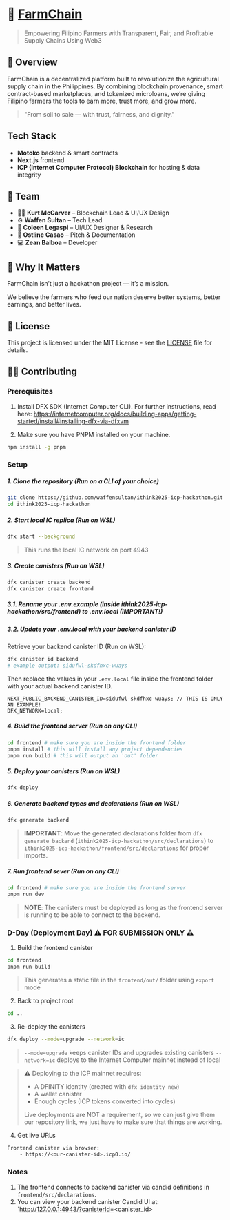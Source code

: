 # 🌾 [FarmChain](https://github.com/waffensultan/ithink2025-icp-hackathon)

> Empowering Filipino Farmers with Transparent, Fair, and Profitable Supply Chains Using Web3

## 🚀 Overview

FarmChain is a decentralized platform built to revolutionize the agricultural supply chain in the Philippines. By combining blockchain provenance, smart contract-based marketplaces, and tokenized microloans, we’re giving Filipino farmers the tools to earn more, trust more, and grow more.

> "From soil to sale — with trust, fairness, and dignity."

## Tech Stack

-   **Motoko** backend & smart contracts
-   **Next.js** frontend
-   **ICP (Internet Computer Protocol) Blockchain** for hosting & data integrity

## 🚜 Team

-   👨‍💻 **Kurt McCarver** – Blockchain Lead & UI/UX Design
-   ⚙️ **Waffen Sultan** – Tech Lead
-   🎨 **Coleen Legaspi** – UI/UX Designer & Research
-   🎤 **Ostline Casao** – Pitch & Documentation
-   💻 **Zean Balboa** – Developer

## 🤝 Why It Matters

FarmChain isn’t just a hackathon project — it’s a mission.

We believe the farmers who feed our nation deserve better systems, better earnings, and better lives.

## 📝 License

This project is licensed under the MIT License - see the [LICENSE](./LICENSE) file for details.

## 🧑‍💻 Contributing

### Prerequisites

1. Install DFX SDK (Internet Computer CLI). For further instructions, read here: https://internetcomputer.org/docs/building-apps/getting-started/install#installing-dfx-via-dfxvm

2. Make sure you have PNPM installed on your machine.

```bash
npm install -g pnpm
```

### Setup

##### 1. Clone the repository (Run on a CLI of your choice)

```bash
git clone https://github.com/waffensultan/ithink2025-icp-hackathon.git
cd ithink2025-icp-hackathon
```

##### 2. Start local IC replica (Run on WSL)

```bash
dfx start --background
```

> This runs the local IC network on port 4943

##### 3. Create canisters (Run on WSL)

```bash
dfx canister create backend
dfx canister create frontend
```

##### 3.1. Rename your .env.example (inside ithink2025-icp-hackathon/src/frontend) to .env.local (IMPORTANT!)

##### 3.2. Update your .env.local with your backend canister ID

Retrieve your backend canister ID (Run on WSL):

```bash
dfx canister id backend
# example output: sidufwl-skdfhxc-wuays
```

Then replace the values in your `.env.local` file inside the frontend folder with your actual backend canister ID.

```env
NEXT_PUBLIC_BACKEND_CANISTER_ID=sidufwl-skdfhxc-wuays; // THIS IS ONLY AN EXAMPLE!
DFX_NETWORK=local;
```

##### 4. Build the frontend server (Run on any CLI)

```bash
cd frontend # make sure you are inside the frontend folder
pnpm install # this will install any project dependencies
pnpm run build # this will output an 'out' folder
```

##### 5. Deploy your canisters (Run on WSL)

```bash
dfx deploy
```

##### 6. Generate backend types and declarations (Run on WSL)

```bash
dfx generate backend
```

> **IMPORTANT**: Move the generated declarations folder from `dfx generate backend` (`ithink2025-icp-hackathon/src/declarations`) to `ithink2025-icp-hackathon/frontend/src/declarations` for proper imports.

##### 7. Run frontend sever (Run on any CLI)

```bash
cd frontend # make sure you are inside the frontend server
pnpm run dev
```

> **NOTE**: The canisters must be deployed as long as the frontend server is running to be able to connect to the backend.

### D-Day (Deployment Day) ⚠️ FOR SUBMISSION ONLY ⚠️

1. Build the frontend canister

```bash
cd frontend
pnpm run build
```

> This generates a static file in the `frontend/out/` folder using `export` mode

2. Back to project root

```bash
cd ..
```

3. Re-deploy the canisters

```bash
dfx deploy --mode=upgrade --network=ic
```

> `--mode=upgrade` keeps canister IDs and upgrades existing canisters
> `--network=ic` deploys to the Internet Computer mainnet instead of local

> ⚠ Deploying to the ICP mainnet requires:
>
> -   A DFINITY identity (created with `dfx identity new`)
> -   A wallet canister
> -   Enough cycles (ICP tokens converted into cycles)
>
> Live deployments are NOT a requirement, so we can just give them our repository link, we just have to make sure that things are working.

4. Get live URLs

```bash
Frontend canister via browser:
    - https://<our-canister-id>.icp0.io/
```

### Notes

1. The frontend connects to backend canister via candid definitions in `frontend/src/declarations`.
2. You can view your backend canister Candid UI at:
   `http://127.0.0.1:4943/?canisterId=<canister_id>
